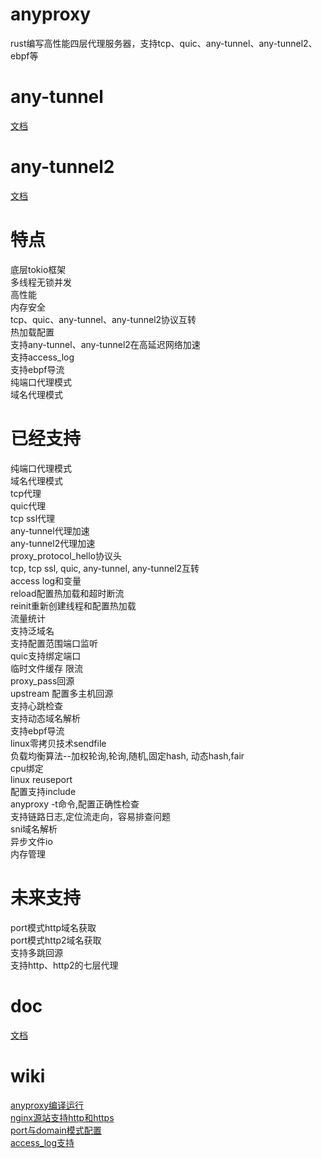 # anyproxy
rust编写高性能四层代理服务器，支持tcp、quic、any-tunnel、any-tunnel2、ebpf等

# any-tunnel
[文档](https://github.com/yefy/any-proxys/blob/main/any-tunnel/README.md)

# any-tunnel2
[文档](https://github.com/yefy/any-proxys/blob/main/any-tunnel2/README.md)

# 特点
底层tokio框架  
多线程无锁并发  
高性能  
内存安全  
tcp、quic、any-tunnel、any-tunnel2协议互转  
热加载配置  
支持any-tunnel、any-tunnel2在高延迟网络加速  
支持access_log  
支持ebpf导流  
纯端口代理模式  
域名代理模式  

# 已经支持
纯端口代理模式  
域名代理模式  
tcp代理  
quic代理  
tcp ssl代理  
any-tunnel代理加速   
any-tunnel2代理加速  
proxy_protocol_hello协议头   
tcp, tcp ssl, quic, any-tunnel, any-tunnel2互转  
access log和变量  
reload配置热加载和超时断流    
reinit重新创建线程和配置热加载  
流量统计  
支持泛域名  
支持配置范围端口监听   
quic支持绑定端口  
临时文件缓存
限流  
proxy_pass回源  
upstream 配置多主机回源  
支持心跳检查  
支持动态域名解析  
支持ebpf导流  
linux零拷贝技术sendfile  
负载均衡算法--加权轮询,轮询,随机,固定hash, 动态hash,fair  
cpu绑定  
linux reuseport  
配置支持include  
anyproxy -t命令,配置正确性检查  
支持链路日志,定位流走向，容易排查问题  
sni域名解析  
异步文件io  
内存管理  

# 未来支持  
port模式http域名获取  
port模式http2域名获取  
支持多跳回源  
支持http、http2的七层代理  

# doc
[文档](https://github.com/yefy/any-proxys/tree/main/any-proxy/doc) 

# wiki
[anyproxy编译运行](https://github.com/yefy/any-proxys/wiki/anyproxy%E7%BC%96%E8%AF%91%E8%BF%90%E8%A1%8C)  
[nginx源站支持http和https](https://github.com/yefy/any-proxys/wiki/nginx%E6%BA%90%E7%AB%99%E6%94%AF%E6%8C%81http%E5%92%8Chttps)  
[port与domain模式配置](https://github.com/yefy/any-proxys/wiki/port%E4%B8%8Edomain%E6%A8%A1%E5%BC%8F%E9%85%8D%E7%BD%AE)  
[access_log支持](https://github.com/yefy/any-proxys/wiki/access_log%E6%94%AF%E6%8C%81)  